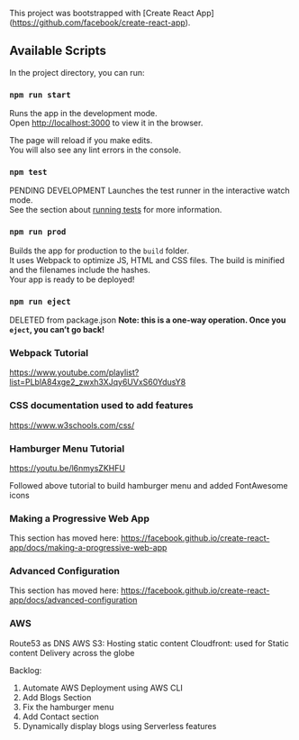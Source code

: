 This project was bootstrapped with [Create React App]
(https://github.com/facebook/create-react-app).

## Available Scripts

In the project directory, you can run:

### `npm run start`

Runs the app in the development mode.<br />
Open [http://localhost:3000](http://localhost:3000) to view it in the browser.

The page will reload if you make edits.<br />
You will also see any lint errors in the console.

### `npm test`

PENDING DEVELOPMENT
Launches the test runner in the interactive watch mode.<br />
See the section about [running tests](https://facebook.github.io/create-react-app/docs/running-tests) for more information.

### `npm run prod`

Builds the app for production to the `build` folder.<br />
It uses Webpack to optimize JS, HTML and CSS files.
The build is minified and the filenames include the hashes.<br />
Your app is ready to be deployed!

### `npm run eject`

DELETED from package.json
**Note: this is a one-way operation. Once you `eject`, you can’t go back!**


### Webpack Tutorial 

https://www.youtube.com/playlist?list=PLblA84xge2_zwxh3XJqy6UVxS60YdusY8


### CSS documentation used to add features

https://www.w3schools.com/css/

### Hamburger Menu Tutorial

https://youtu.be/l6nmysZKHFU

Followed above tutorial to build hamburger menu and added FontAwesome icons </b>

### Making a Progressive Web App

This section has moved here: https://facebook.github.io/create-react-app/docs/making-a-progressive-web-app

### Advanced Configuration

This section has moved here: https://facebook.github.io/create-react-app/docs/advanced-configuration

### AWS
Route53 as DNS
AWS S3: Hosting static content
Cloudfront: used for Static content Delivery across the globe


Backlog:
1. Automate AWS Deployment using AWS CLI
2. Add Blogs Section
3. Fix the hamburger menu
4. Add Contact section
5. Dynamically display blogs using Serverless features
